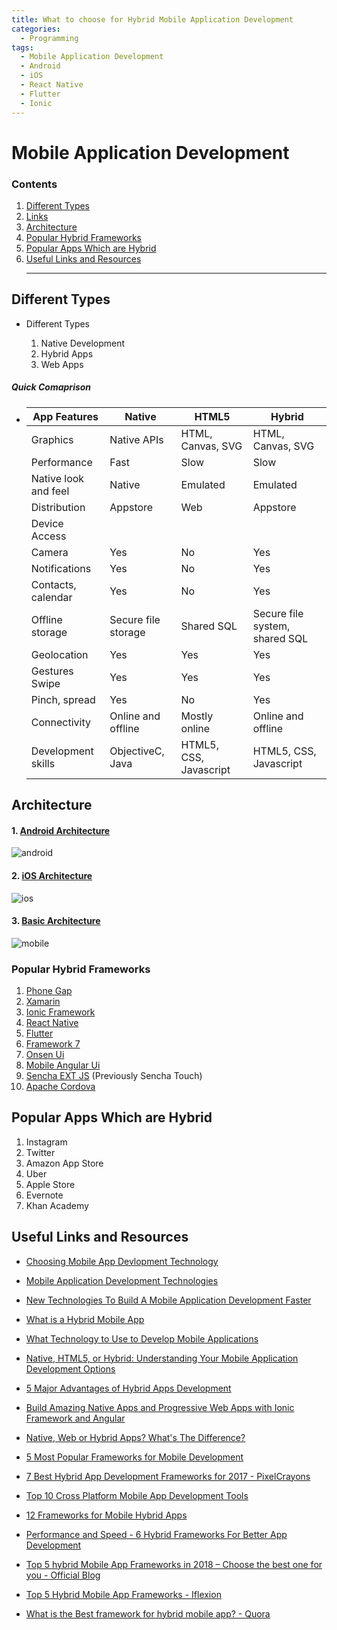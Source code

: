 ```yaml
---
title: What to choose for Hybrid Mobile Application Development
categories:
  - Programming
tags:
  - Mobile Application Development
  - Android
  - iOS
  - React Native
  - Flutter
  - Ionic
---
```


# Mobile Application Development

### Contents

1. [Different Types](#different-types)
1. [Links](#links)
1. [Architecture](#architecture)
1. [Popular Hybrid Frameworks](#popular-hybrid-frameworks)
1. [Popular Apps Which are Hybrid](#popular-apps-which-are-hybrid)
1. [Useful Links and Resources](#useful-links-and-resources)
   <hr>

## Different Types

- Different Types

  1. Native Development
  2. Hybrid Apps
  3. Web Apps

##### Quick Comaprison

- | App Features         | Native              | HTML5                  | Hybrid                         |
  | -------------------- | ------------------- | ---------------------- | ------------------------------ |
  | Graphics             | Native APIs         | HTML, Canvas, SVG      | HTML, Canvas, SVG              |
  | Performance          | Fast                | Slow                   | Slow                           |
  | Native look and feel | Native              | Emulated               | Emulated                       |
  | Distribution         | Appstore            | Web                    | Appstore                       |
  | Device Access        |                     |                        |
  | Camera               | Yes                 | No                     | Yes                            |
  | Notifications        | Yes                 | No                     | Yes                            |
  | Contacts, calendar   | Yes                 | No                     | Yes                            |
  | Offline storage      | Secure file storage | Shared SQL             | Secure file system, shared SQL |
  | Geolocation          | Yes                 | Yes                    | Yes                            |
  | Gestures Swipe       | Yes                 | Yes                    | Yes                            |
  | Pinch, spread        | Yes                 | No                     | Yes                            |
  | Connectivity         | Online and offline  | Mostly online          | Online and offline             |
  | Development skills   | ObjectiveC, Java    | HTML5, CSS, Javascript | HTML5, CSS, Javascript         |

## Architecture

#### 1. [Android Architecture](https://developer.android.com/guide/platform/)

![android](https://developer.android.com/guide/platform/images/android-stack_2x.png)

#### 2. [iOS Architecture](https://intellipaat.com/tutorial/ios-tutorial/ios-architecture/)

![ios](https://cdn.intellipaat.com/wp-content/uploads/2015/12/ios-architecture-460x265.png)

#### 3. [Basic Architecture](<(https://www.peerbits.com/blog/all-about-app-architecture-for-efficient-mobile-app-development.html)>)

![mobile](https://11m5ki43y82budjol1gjvv5s-wpengine.netdna-ssl.com/wp-content/uploads/2018/04/mobile-app-architectures.jpg)

### Popular Hybrid Frameworks

1. [Phone Gap](https://phonegap.com/)
1. [Xamarin](https://visualstudio.microsoft.com/xamarin/)
1. [Ionic Framework](https://ionicframework.com/)
1. [React Native](https://facebook.github.io/react-native/)
1. [Flutter](https://flutter.io/)
1. [Framework 7](https://framework7.io/)
1. [Onsen Ui](https://onsen.io)
1. [Mobile Angular Ui](http://mobileangularui.com/)
1. [Sencha EXT JS](https://www.sencha.com/products/touch/) (Previously Sencha Touch)
1. [Apache Cordova](https://cordova.apache.org/)

## Popular Apps Which are Hybrid

1. Instagram
1. Twitter
1. Amazon App Store
1. Uber
1. Apple Store
1. Evernote
1. Khan Academy

## Useful Links and Resources

- [Choosing Mobile App Devlopment Technology](https://www.upwork.com/blog/2014/02/choosing-best-mobile-app-development-technology/)
- [Mobile Application Development Technologies](https://scand.com/technologies/mobile-development/)
- [New Technologies To Build A Mobile Application Development Faster](https://www.imobdevtech.com/Blog/new-technologies-to-build-a-mobile-application-development-faster/)
- [What is a Hybrid Mobile App](https://developer.telerik.com/featured/what-is-a-hybrid-mobile-app/)
- [What Technology to Use to Develop Mobile Applications](https://dzone.com/articles/what-technology-to-use-to-develop-mobile-applicati)
- [Native, HTML5, or Hybrid: Understanding Your Mobile Application Development Options](https://developer.salesforce.com/page/Native,_HTML5,_or_Hybrid:_Understanding_Your_Mobile_Application_Development_Options)

- [5 Major Advantages of Hybrid Apps Development](https://www.rishabhsoft.com/blog/advantages-of-hybrid-mobile-apps)
- [Build Amazing Native Apps and Progressive Web Apps with Ionic Framework and Angular](https://ionicframework.com/)
- [Native, Web or Hybrid Apps? What's The Difference?](https://www.mobiloud.com/blog/native-web-or-hybrid-apps/)
- [5 Most Popular Frameworks for Mobile Development](https://medium.com/@eduoshaun/5-most-popular-frameworks-for-mobile-development-4089ffbf536f)

- [7 Best Hybrid App Development Frameworks for 2017 - PixelCrayons](https://www.pixelcrayons.com/blog/mobile/7-best-hybrid-app-development-frameworks-for-2017/)

- [Top 10 Cross Platform Mobile App Development Tools](https://dzone.com/articles/top-10-cross-platform-mobile-app-development-tools)

- [12 Frameworks for Mobile Hybrid Apps](https://blog.jscrambler.com/10-frameworks-for-mobile-hybrid-apps)

- [Performance and Speed - 6 Hybrid Frameworks For Better App Development](https://www.moveoapps.com/blog/performance-and-speed-hybrid-frameworks-for-better-app-development/)

- [Top 5 hybrid Mobile App Frameworks in 2018 – Choose the best one for you - Official Blog](https://www.websoptimization.com/blog/hybrid-mobile-app-frameworks/)

- [Top 5 Hybrid Mobile App Frameworks - Iflexion](https://www.iflexion.com/blog/top-hybrid-mobile-app-frameworks/)

- [What is the Best framework for hybrid mobile app? - Quora](https://www.quora.com/What-is-the-Best-framework-for-hybrid-mobile-app)
